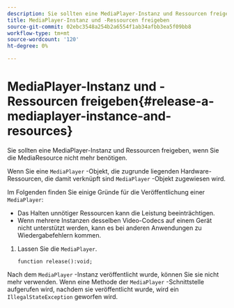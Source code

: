 ```yaml
---
description: Sie sollten eine MediaPlayer-Instanz und Ressourcen freigeben, wenn Sie die MediaResource nicht mehr benötigen.
title: MediaPlayer-Instanz und -Ressourcen freigeben
source-git-commit: 02ebc3548a254b2a6554f1ab34afbb3ea5f09bb8
workflow-type: tm+mt
source-wordcount: '120'
ht-degree: 0%

---
```


# MediaPlayer-Instanz und -Ressourcen freigeben{#release-a-mediaplayer-instance-and-resources}

Sie sollten eine MediaPlayer-Instanz und Ressourcen freigeben, wenn Sie die MediaResource nicht mehr benötigen.

Wenn Sie eine `MediaPlayer` -Objekt, die zugrunde liegenden Hardware-Ressourcen, die damit verknüpft sind `MediaPlayer` -Objekt zugewiesen wird.

Im Folgenden finden Sie einige Gründe für die Veröffentlichung einer `MediaPlayer`:

* Das Halten unnötiger Ressourcen kann die Leistung beeinträchtigen.
* Wenn mehrere Instanzen desselben Video-Codecs auf einem Gerät nicht unterstützt werden, kann es bei anderen Anwendungen zu Wiedergabefehlern kommen.

1. Lassen Sie die `MediaPlayer`.

   ```
   function release():void;
   ```

Nach dem `MediaPlayer` -Instanz veröffentlicht wurde, können Sie sie nicht mehr verwenden. Wenn eine Methode der `MediaPlayer` -Schnittstelle aufgerufen wird, nachdem sie veröffentlicht wurde, wird ein `IllegalStateException` geworfen wird.
